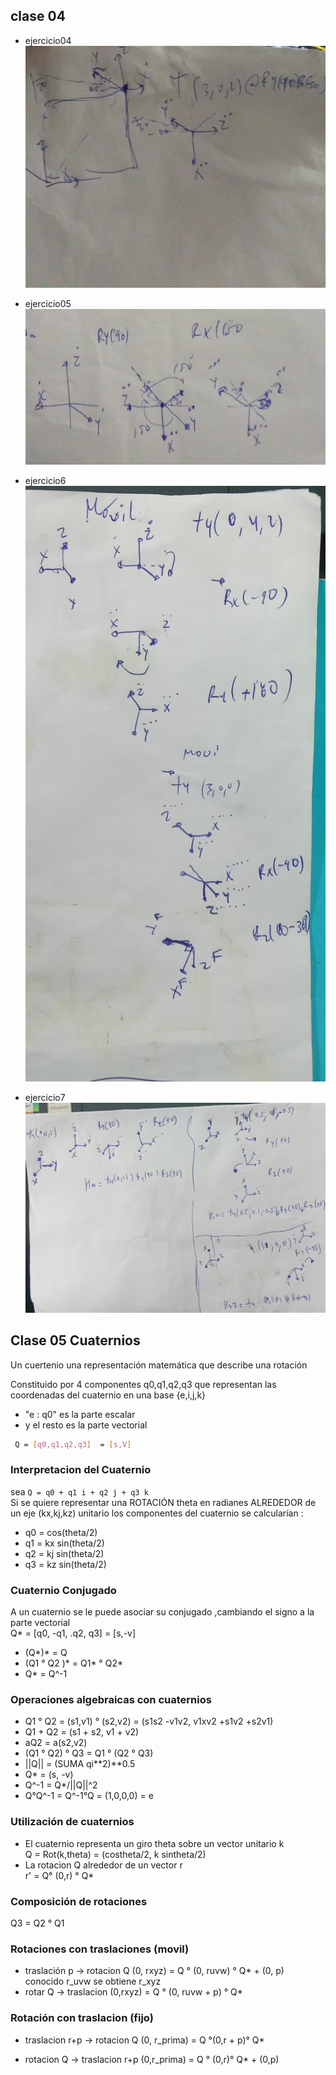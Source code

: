 ## clase 04 

- ejercicio04 
![imagen](imagenes/robotica04_ejercicio4.jpeg)

- ejercicio05 
![imagen]( imagenes/5.jpeg)


- ejercicio6
![imagen](imagenes/6.jpeg)

- ejercicio7
![imagen](imagenes/7.jpeg)


## Clase 05 Cuaternios
Un cuertenio una representación matemática que describe una rotación <br>

Constituido por 4 componentes q0,q1,q2,q3 que representan las coordenadas del cuaternio en una base {e,i,j,k}<br>
- "e : q0" es la parte escalar
- y el resto es la parte vectorial

```bash
 Q = [q0,q1,q2,q3]  = [s,V]
```
### Interpretacion del Cuaternio
sea ``Q = q0 + q1 i + q2 j + q3 k``<br>
Si se quiere representar una ROTACIÓN theta en radianes ALREDEDOR de un eje (kx,kj,kz) unitario los componentes del cuaternio se calcularían :<br>
- q0 = cos(theta/2)
- q1 = kx sin(theta/2) 
- q2 = kj sin(theta/2)
- q3 = kz sin(theta/2)

### Cuaternio Conjugado 
A un cuaternio se le puede asociar su conjugado ,cambiando el signo a la parte vectorial<br>
Q* = [q0, -q1, .q2, q3]  = [s,-v]
- (Q*)* = Q
- (Q1 ° Q2 )*  = Q1* ° Q2*
- Q* = Q^-1

### Operaciones algebraicas con cuaternios
- Q1 ° Q2  = (s1,v1) ° (s2,v2) = (s1s2 -v1v2, v1xv2 +s1v2 +s2v1)<br>
- Q1 + Q2 = (s1 + s2, v1 + v2)
- aQ2 = a(s2,v2)
- (Q1 ° Q2) ° Q3 = Q1 ° (Q2 ° Q3)
- ||Q|| = (SUMA qi**2)**0.5
- Q* = (s, -v)
- Q^-1 = Q*/||Q||^2
- Q°Q^-1 = Q^-1°Q = (1,0,0,0) = e
### Utilización de cuaternios
- El cuaternio representa un giro theta sobre un vector unitario k<br>
Q = Rot(k,theta) = (costheta/2, k sintheta/2)<br>
- La rotacion Q alrededor de un vector r<br>
r' = Q° (0,r) ° Q*

### Composición de rotaciones
Q3 = Q2 ° Q1

### Rotaciones con traslaciones (movil)
- traslación p → rotacion Q 
(0, rxyz)  = Q ° (0, ruvw) ° Q* + (0, p)<br>
conocido r_uvw se obtiene r_xyz
- rotar Q → traslacion
(0,rxyz) = Q ° (0, ruvw + p) ° Q*

### Rotación con traslacion (fijo)
- traslacion r+p → rotacion Q
(0, r_prima) = Q °(0,r + p)° Q*

- rotacion Q → traslacion r+p
(0,r_prima) = Q ° (0,r)° Q* + (0,p)

